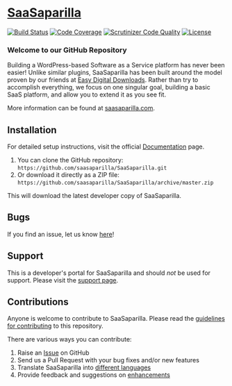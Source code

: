 # [SaaSaparilla](https://saasaparilla.com) #
[![Build Status](https://secure.travis-ci.org/saasaparilla/SaaSaparilla.png?branch=master)](https://travis-ci.org/saasaparilla/SaaSaparilla) [![Code Coverage](https://scrutinizer-ci.com/g/saasaparilla/SaaSaparilla/badges/coverage.png?b=master)](https://scrutinizer-ci.com/g/saasaparilla/SaaSaparilla/?branch=master) [![Scrutinizer Code Quality](https://scrutinizer-ci.com/g/saasaparilla/SaaSaparilla/badges/quality-score.png?b=master)](https://scrutinizer-ci.com/g/saasaparilla/SaaSaparilla/?branch=master) [![License](https://img.shields.io/badge/license-GPL--2.0%2B-red.svg)](https://github.com/saasaparilla/SaaSaparilla/blob/master/license.txt)

### Welcome to our GitHub Repository

Building a WordPress-based Software as a Service platform has never been easier! Unlike similar plugins, SaaSaparilla has been built around the model proven by our friends at [Easy Digital Downloads](https://easydigitaldownloads.com). Rather than try to accomplish everything, we focus on one singular goal, building a basic SaaS platform, and allow you to extend it as you see fit.

More information can be found at [saasaparilla.com](https://saasaparilla.com/).

## Installation ##

For detailed setup instructions, visit the official [Documentation](https://docs.saasaparilla.com/) page.

1. You can clone the GitHub repository: `https://github.com/saasaparilla/SaaSaparilla.git`
2. Or download it directly as a ZIP file: `https://github.com/saasaparilla/SaaSaparilla/archive/master.zip`

This will download the latest developer copy of SaaSaparilla.

## Bugs ##

If you find an issue, let us know [here](https://github.com/saasaparilla/SaaSaparilla/issues?state=open)!

## Support ##

This is a developer's portal for SaaSaparilla and should _not_ be used for support. Please visit the [support page](https://saasaparilla.com/support).

## Contributions ##

Anyone is welcome to contribute to SaaSaparilla. Please read the [guidelines for contributing](https://github.com/saasaparilla/SaaSaparilla/blob/master/CONTRIBUTING.md) to this repository.

There are various ways you can contribute:

1. Raise an [Issue](https://github.com/saasaparilla/SaaSaparilla/issues) on GitHub
2. Send us a Pull Request with your bug fixes and/or new features
3. Translate SaaSaparilla into [different languages](https://www.transifex.com/projects/p/saasaparilla/)
4. Provide feedback and suggestions on [enhancements](https://github.com/saasaparilla/SaaSaparilla/issues?direction=desc&labels=Enhancement&page=1&sort=created&state=open)
